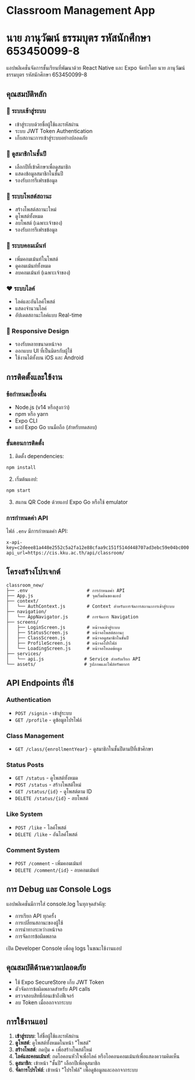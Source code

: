 # Classroom Management App 
# นาย ภานุวัฒน์ ธรรมบุตร รหัสนักศึกษา 653450099-8

แอปพลิเคชั่นจัดการชั้นเรียนที่พัฒนาด้วย React Native และ Expo
จัดทำโดย นาย ภานุวัฒน์ ธรรมบุตร รหัสนักศึกษา 653450099-8

## คุณสมบัติหลัก

### 🔐 ระบบเข้าสู่ระบบ
- เข้าสู่ระบบด้วยชื่อผู้ใช้และรหัสผ่าน
- ระบบ JWT Token Authentication
- เก็บสถานะการเข้าสู่ระบบอย่างปลอดภัย

### 👥 ดูสมาชิกในชั้นปี
- เลือกปีที่เข้าศึกษาเพื่อดูสมาชิก
- แสดงข้อมูลสมาชิกในชั้นปี
- รองรับการรีเฟรชข้อมูล

### 📝 ระบบโพสต์สถานะ
- สร้างโพสต์สถานะใหม่
- ดูโพสต์ทั้งหมด
- ลบโพสต์ (เฉพาะเจ้าของ)
- รองรับการรีเฟรชข้อมูล

### 💬 ระบบคอมเม้นท์
- เพิ่มคอมเม้นท์ในโพสต์
- ดูคอมเม้นท์ทั้งหมด
- ลบคอมเม้นท์ (เฉพาะเจ้าของ)

### ❤️ ระบบไลค์
- ไลค์และอันไลค์โพสต์
- แสดงจำนวนไลค์
- อัปเดตสถานะไลค์แบบ Real-time

### 📱 Responsive Design
- รองรับหลายขนาดหน้าจอ
- ออกแบบ UI ที่เป็นมิตรกับผู้ใช้
- ใช้งานได้ทั้งบน iOS และ Android

## การติดตั้งและใช้งาน

### ข้อกำหนดเบื้องต้น
- Node.js (v14 หรือสูงกว่า)
- npm หรือ yarn
- Expo CLI
- แอป Expo Go บนมือถือ (สำหรับทดสอบ)

### ขั้นตอนการติดตั้ง

1. ติดตั้ง dependencies:
```bash
npm install
```

2. เริ่มต้นแอป:
```bash
npm start
```

3. สแกน QR Code ด้วยแอป Expo Go หรือใช้ emulator

### การกำหนดค่า API

ไฟล์ `.env` มีการกำหนดค่า API:
```
x-api-key=c2deee81a448e2552c5a2fa12e88cfaa9c151f514d448707ad3ebc59e04bc000
api_url=https://cis.kku.ac.th/api/classroom/
```

## โครงสร้างโปรเจกต์

```
classroom_new/
├── .env                      # การกำหนดค่า API
├── App.js                    # จุดเริ่มต้นของแอป
├── context/
│   └── AuthContext.js        # Context สำหรับการจัดการสถานะการเข้าสู่ระบบ
├── navigation/
│   └── AppNavigator.js       # การจัดการ Navigation
├── screens/
│   ├── LoginScreen.js        # หน้าจอเข้าสู่ระบบ
│   ├── StatusScreen.js       # หน้าจอโพสต์สถานะ
│   ├── ClassScreen.js        # หน้าจอดูสมาชิกในชั้นปี
│   ├── ProfileScreen.js      # หน้าจอโปรไฟล์
│   └── LoadingScreen.js      # หน้าจอโหลดข้อมูล
├── services/
│   └── api.js               # Service สำหรับเรียก API
└── assets/                  # รูปภาพและไฟล์ทรัพยากร
```

## API Endpoints ที่ใช้

### Authentication
- `POST /signin` - เข้าสู่ระบบ
- `GET /profile` - ดูข้อมูลโปรไฟล์

### Class Management
- `GET /class/{enrollmentYear}` - ดูสมาชิกในชั้นปีตามปีที่เข้าศึกษา

### Status Posts
- `GET /status` - ดูโพสต์ทั้งหมด
- `POST /status` - สร้างโพสต์ใหม่
- `GET /status/{id}` - ดูโพสต์ตาม ID
- `DELETE /status/{id}` - ลบโพสต์

### Like System
- `POST /like` - ไลค์โพสต์
- `DELETE /like` - อันไลค์โพสต์

### Comment System
- `POST /comment` - เพิ่มคอมเม้นท์
- `DELETE /comment/{id}` - ลบคอมเม้นท์

## การ Debug และ Console Logs

แอปพลิเคชั่นมีการใส่ console.log ในทุกจุดสำคัญ:

- การเรียก API ทุกครั้ง
- การเปลี่ยนสถานะของผู้ใช้
- การนำทางระหว่างหน้าจอ
- การจัดการข้อผิดพลาด

เปิด Developer Console เพื่อดู logs ในขณะใช้งานแอป

## คุณสมบัติด้านความปลอดภัย

- ใช้ Expo SecureStore เก็บ JWT Token
- ตัวจัดการข้อผิดพลาดสำหรับ API calls
- ตรวจสอบสิทธิ์ก่อนเข้าถึงฟีเจอร์
- ลบ Token เมื่อออกจากระบบ

## การใช้งานแอป

1. **เข้าสู่ระบบ**: ใส่ชื่อผู้ใช้และรหัสผ่าน
2. **ดูโพสต์**: ดูโพสต์ทั้งหมดในหน้า "โพสต์"
3. **สร้างโพสต์**: กดปุ่ม + เพื่อสร้างโพสต์ใหม่
4. **ไลค์และคอมเม้นท์**: กดไอคอนหัวใจเพื่อไลค์ หรือไอคอนคอมเม้นท์เพื่อแสดงความคิดเห็น
5. **ดูสมาชิก**: เข้าหน้า "ชั้นปี" เลือกปีเพื่อดูสมาชิก
6. **จัดการโปรไฟล์**: เข้าหน้า "โปรไฟล์" เพื่อดูข้อมูลและออกจากระบบ